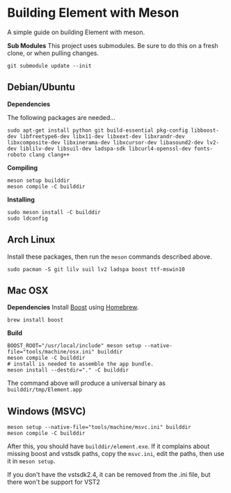# Building Element with Meson
A simple guide on building Element with meson.

__Sub Modules__
This project uses submodules. Be sure to do this on a fresh clone, or when pulling changes.
```
git submodule update --init
```

## Debian/Ubuntu
__Dependencies__

The following packages are needed...
```
sudo apt-get install python git build-essential pkg-config libboost-dev libfreetype6-dev libx11-dev libxext-dev libxrandr-dev libxcomposite-dev libxinerama-dev libxcursor-dev libasound2-dev lv2-dev liblilv-dev libsuil-dev ladspa-sdk libcurl4-openssl-dev fonts-roboto clang clang++
```

__Compiling__
```
meson setup builddir
meson compile -C builddir
```

__Installing__
```
sudo meson install -C builddir
sudo ldconfig
```

## Arch Linux
Install these packages, then run the `meson` commands described above.

```
sudo pacman -S git lilv suil lv2 ladspa boost ttf-mswin10
```

## Mac OSX
__Dependencies__
Install [Boost](https://www.boost.org/) using [Homebrew](https://docs.brew.sh/).
```
brew install boost
```

__Build__
```
BOOST_ROOT="/usr/local/include" meson setup --native-file="tools/machine/osx.ini" builddir
meson compile -C builddir
# install is needed to assemble the app bundle.
meson install --destdir="." -C builddir
```

The command above will produce a universal binary as `builddir/tmp/Element.app`

## Windows (MSVC)
```
meson setup --native-file="tools/machine/msvc.ini" builddir
meson compile -C builddir
```

After this, you should have `builddir/element.exe`.  If it complains about missing boost
and vstsdk paths, copy the `msvc.ini`, edit the paths, then use it in `meson setup`. 

If you don't have the vstsdk2.4, it can be removed from the .ini file, but there won't be
support for VST2
